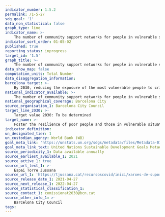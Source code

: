 ```yaml
---
indicator_number: 1.5.2
permalink: /1-5-2/
sdg_goal: '1'
data_non_statistical: false
graph_type: line
indicator_name: >-
    The number of community support networks for people in vulnerable situations
indicator_sort_order: 01-05-02
published: true
reporting_status: inprogress
target_id: '1.5'
graph_title: >-
    The number of community support networks for people in vulnerable situations
data_show_map: false
computation_units: Total Number
data_disaggregation_information:
barcelona_target: >-
    By 2030, reducing the exposure of the most vulnerable people to crisis and disaster situations, as well as increasing their resilience for dealing with them
national_indicator_available: >-
    The number of community support networks for people in vulnerable situations
national_geographical_coverage: Barcelona City 
source_organisation_1: Barcelona City Council
target_line_2030: >-
    Target value 2030: To be determined
target_name: >-
    Foster the resilience of poor people and those in vulnerable situations, and reduce their exposure to extreme climate-related events and other economic, social and environmental crises and disasters
indicator_definition:
un_designated_tier: 1
un_custodian_agency: World Bank (WB)
goal_meta_link: 'https://unstats.un.org/sdgs/metadata/files/Metadata-01-05-02.pdf'
goal_meta_link_text: United Nations Sustainable Development Goals Metadata (pdf 894kB)
source_periodicity_1: Data available annually
source_earliest_available_1: 2021
source_active_1: true
source_url_text_1: >-
    Espai Torre Jussana 
source_url_1: 'https://tjussana.cat/recursoscovid/inici/xarxes-de-suport/'
source_release_date_1: 2021-04-27
source_next_release_1: 2022-04-27
source_statistical_classification_1: 
source_contact_1: comissionat2030@bcn.cat
source_other_info_1: >-
    Barcelona City Council
tags:
---
```

